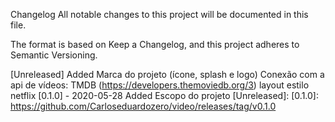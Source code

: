 Changelog
All notable changes to this project will be documented in this file.

The format is based on Keep a Changelog, and this project adheres to Semantic Versioning.

[Unreleased]
Added
Marca do projeto (ícone, splash e logo)
Conexão com a api de vídeos: TMDB (https://developers.themoviedb.org/3)
layout estilo netflix
[0.1.0] - 2020-05-28
Added
Escopo do projeto
[Unreleased]: [0.1.0]: https://github.com/Carloseduardozero/video/releases/tag/v0.1.0
